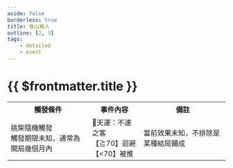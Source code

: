 ```yaml
---
aside: false
borderless: true
title: 後山推人
outline: [2, 3]
tags:
    - detailed
    - event
---
```


# {{ $frontmatter.title }}

<Table class="timeline-table">
    <tr class="timeline-header">
        <th>觸發條件</th>
        <th>事件內容</th>
        <th>備註</th>
    </tr>
	<tr>
		<td>
		挑柴隨機觸發 <br>
		觸發期限未知，通常為開局幾個月內 <br>
		</td>
		<td>
			<span title="輕功正向補正">🎲天運：不速之客</span><br>
			【≧70】迴避 <br>
			【<70】被推 <br>
		</td>
		<td>當前效果未知，不排除是某種結局鋪成</td>
	</tr>
</table>
